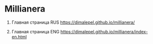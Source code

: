 # Millianera

1. Главная страница RUS https://dimalepel.github.io/millianera/

2. Главная страница ENG https://dimalepel.github.io/millianera/index-en.html